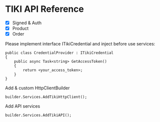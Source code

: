 # TIKI API Reference

- [x] Signed & Auth
- [x] Product
- [x] Order

Please implement interface ITikiCredential and inject before use services:
```
public class CredentialProvider : ITikiCredential
{
    public async Task<string> GetAccessToken()
    {
        return <your_access_token>;
    }
}
```

Add & custom HttpClientBuilder
```
builder.Services.AddTikiHttpClient();
```

Add API services
```
builder.Services.AddTikiAPI();
```

 
